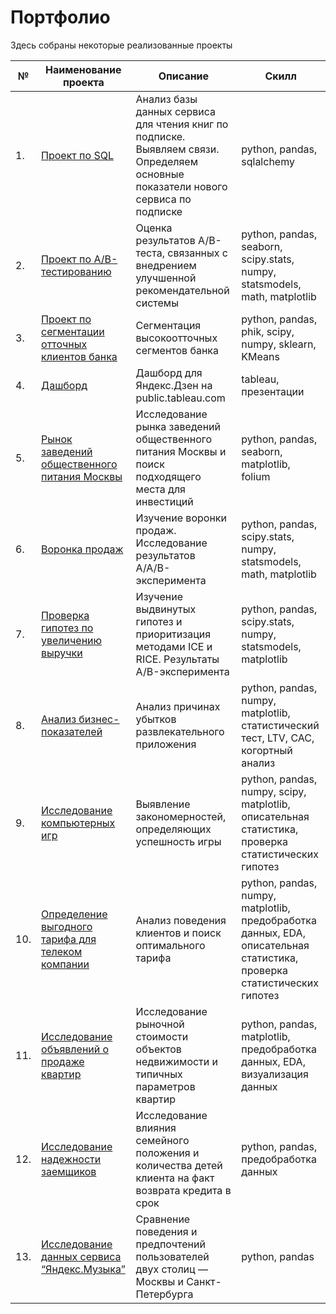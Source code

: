 # Портфолио

Здесь собраны некоторые реализованные проекты

| №    | Наименование проекта                | Описание                                                     | Скилл                                                        |
| ---- | ------------------------------------------------------------ | ------------------------------------------------------------ | ------------------------------------------------------------ |
| 1.   | [Проект по SQL](https://github.com/KseniaChernyak/Projects-Yandex.Practicum/tree/5e5ea008e049162b915712c659babfa3c0dafe69/SQL%20project) | Анализ базы данных сервиса для чтения книг по подписке. Выявляем связи. Определяем основные показатели нового сервиса по подписке | python, pandas, sqlalchemy       |
| 2.   | [Проект по А/B-тестированию](https://github.com/KseniaChernyak/Portfolio/tree/main/AB%20testing%20project) | Оценка результатов A/B-теста, связанных с внедрением улучшенной рекомендательной системы | python, pandas, seaborn, scipy.stats, numpy, statsmodels, math, matplotlib |
| 3.   | [Проект по сегментации отточных клиентов банка](https://github.com/KseniaChernyak/Portfolio/tree/main/Customer%20churn%20analysis) | Сегментация высокоотточных сегментов банка          | python, pandas, phik, scipy, numpy, sklearn, KMeans |
| 4.   | [Дашборд](https://github.com/KseniaChernyak/Portfolio/tree/main/Dashboard) | Дашборд для Яндекс.Дзен на public.tableau.com          | tableau, презентации |
| 5.   | [Рынок заведений общественного питания Москвы](https://github.com/KseniaChernyak/Portfolio/tree/main/Public%20catering) | Исследование рынка заведений общественного питания Москвы и поиск подходящего места для инвестиций          | python, pandas, seaborn, matplotlib, folium  |
| 6.   | [Воронка продаж](https://github.com/KseniaChernyak/Portfolio/tree/main/Sales%20funnel) | Изучение воронки продаж. Исследование результатов A/A/B-эксперимента        | python, pandas, scipy.stats, numpy, statsmodels, math, matplotlib  |
| 7.   | [Проверка гипотез по увеличению выручки](https://github.com/KseniaChernyak/Portfolio/tree/main/Statistical%20hypothesis%20testing#%D0%BF%D1%80%D0%BE%D0%B2%D0%B5%D1%80%D0%BA%D0%B0-%D0%B3%D0%B8%D0%BF%D0%BE%D1%82%D0%B5%D0%B7-%D0%BF%D0%BE-%D1%83%D0%B2%D0%B5%D0%BB%D0%B8%D1%87%D0%B5%D0%BD%D0%B8%D1%8E-%D0%B2%D1%8B%D1%80%D1%83%D1%87%D0%BA%D0%B8-%D0%B2-%D0%B8%D0%BD%D1%82%D0%B5%D1%80%D0%BD%D0%B5%D1%82-%D0%BC%D0%B0%D0%B3%D0%B0%D0%B7%D0%B8%D0%BD%D0%B5) | Изучение выдвинутых гипотез и приоритизация методами ICE и RICE. Результаты A/B-эксперимента        | python, pandas, scipy.stats, numpy, statsmodels, matplotlib  |
| 8.   | [Анализ бизнес-показателей](https://github.com/KseniaChernyak/Portfolio/tree/main/Cohort%20analysis) | Анализ причинах убытков развлекательного приложения        | python, pandas, numpy, matplotlib, статистический тест, LTV, CAC, когортный анализ  |
| 9.   | [Исследование компьютерных игр](https://github.com/KseniaChernyak/Portfolio/tree/main/Game%20analysis) | Выявление закономерностей, определяющих успешность игры        | python, pandas, numpy, scipy, matplotlib, описательная статистика, проверка статистических гипотез  |
| 10.   | [Определение выгодного тарифа для телеком компании](https://github.com/KseniaChernyak/Portfolio/tree/main/Telecom) | Анализ поведения клиентов и поиск оптимального тарифа        | python, pandas, numpy, matplotlib, предобработка данных, EDA, описательная статистика, проверка статистических гипотез  |
| 11.   | [Исследование объявлений о продаже квартир](https://github.com/KseniaChernyak/Portfolio/tree/main/Real%20estate%20market) | Исследование рыночной стоимости объектов недвижимости и типичных параметров квартир       | python, pandas, matplotlib, предобработка данных, EDA, визуализация данных  |
| 12.   | [Исследование надежности заемщиков](https://github.com/KseniaChernyak/Portfolio/tree/main/Banking%20data%20analysis) | Исследование влияния семейного положения и количества детей клиента на факт возврата кредита в срок       | python, pandas, предобработка данных  |
| 13.   | [Исследование данных сервиса “Яндекс.Музыка”](https://github.com/KseniaChernyak/Portfolio/tree/main/EDA) | Сравнение поведения и предпочтений пользователей двух столиц — Москвы и Санкт-Петербурга       | python, pandas  |
